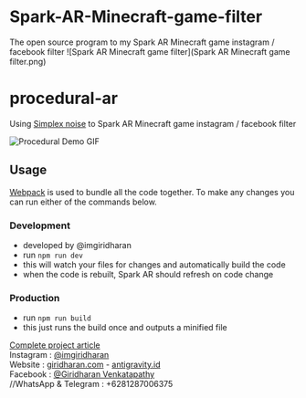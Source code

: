 # Spark-AR-Minecraft-game-filter
The open source program to my Spark AR Minecraft game instagram / facebook filter
![Spark AR Minecraft game filter](Spark AR Minecraft game filter.png)

# procedural-ar
Using [Simplex noise](https://www.npmjs.com/package/simplex-noise) to  Spark AR Minecraft game instagram / facebook filter

![Procedural Demo GIF](demo.gif)

## Usage

[Webpack](https://webpack.js.org/) is used to bundle all the code together. To make any changes you can run either of the commands below.

### Development
- developed by @imgiridharan
- run `npm run dev`
- this will watch your files for changes and automatically build the code
- when the code is rebuilt, Spark AR should refresh on code change

### Production
- run `npm run build`
- this just runs the build once and outputs a minified file

[Complete project article](https://www.instagram.com/imgiridharan/)<br />
Instagram : [@imgiridharan](https://www.instagram.com/imgiridharan/)<br />
Website : [giridharan.com](https://linktr.ee/giridharan) - [antigravity.id](https://linktr.ee/giridharan)<br />
Facebook : [@Giridharan Venkatapathy](https://www.facebook.com/giridharanVenkatapathy/)<br />
//WhatsApp & Telegram : +6281287006375<br />
